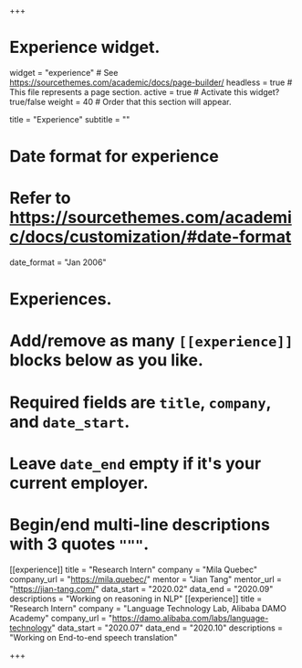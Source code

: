 +++
# Experience widget.
widget = "experience"  # See https://sourcethemes.com/academic/docs/page-builder/
headless = true  # This file represents a page section.
active = true  # Activate this widget? true/false
weight = 40  # Order that this section will appear.

title = "Experience"
subtitle = ""

# Date format for experience
#   Refer to https://sourcethemes.com/academic/docs/customization/#date-format
date_format = "Jan 2006"

# Experiences.
#   Add/remove as many `[[experience]]` blocks below as you like.
#   Required fields are `title`, `company`, and `date_start`.
#   Leave `date_end` empty if it's your current employer.
#   Begin/end multi-line descriptions with 3 quotes `"""`.
[[experience]]
    title = "Research Intern"
    company = "Mila Quebec"
    company_url = "https://mila.quebec/"
    mentor = "Jian Tang"
    mentor_url = "https://jian-tang.com/"
    data_start = "2020.02"
    data_end = "2020.09"
    descriptions = "Working on reasoning in NLP"
[[experience]]
    title = "Research Intern"
    company = "Language Technology Lab, Alibaba DAMO Academy"
    company_url = "https://damo.alibaba.com/labs/language-technology"
    data_start = "2020.07"
    data_end = "2020.10"
    descriptions = "Working on End-to-end speech translation"

+++
